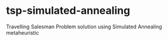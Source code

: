 # tsp-simulated-annealing
Travelling Salesman Problem solution using Simulated Annealing metaheuristic
